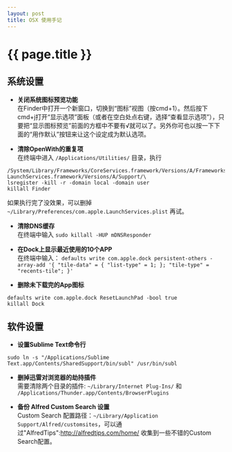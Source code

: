 ```yaml
---
layout: post
title: OSX 使用手记
---
```


# {{ page.title }}

## 系统设置

- **关闭系统图标预览功能**  
在Finder中打开一个新窗口，切换到“图标”视图（按cmd+1）。然后按下cmd+j打开“显示选项”面板（或者在空白处点右键，选择“查看显示选项”），只要把“显示图标预览”前面的方框中不要有√就可以了。另外你可也以按一下下面的“用作默认”按钮来让这个设定成为默认选项。

- **清除OpenWith的重复项**  
在终端中进入 `/Applications/Utilities/` 目录，执行
```
/System/Library/Frameworks/CoreServices.framework/Versions/A/Frameworks/\
LaunchServices.framework/Versions/A/Support/\
lsregister -kill -r -domain local -domain user
killall Finder
```
如果执行完了没效果，可以删掉 `~/Library/Preferences/com.apple.LaunchServices.plist` 再试。

- **清除DNS缓存**  
在终端中输入 `sudo killall -HUP mDNSResponder`

- **在Dock上显示最近使用的10个APP**  
在终端中输入：
`defaults write com.apple.dock persistent-others -array-add '{ "tile-data" = { "list-type" = 1; }; "tile-type" = "recents-tile"; }'`

- **删除未下载完的App图标**
```
defaults write com.apple.dock ResetLaunchPad -bool true
killall Dock
```

## 软件设置

- **设置Sublime Text命令行**  
```
sudo ln -s "/Applications/Sublime Text.app/Contents/SharedSupport/bin/subl" /usr/bin/subl
```

- **删掉迅雷对浏览器的劫持插件**  
需要清除两个目录的插件: `~/Library/Internet Plug-Ins/` 和 `/Applications/Thunder.app/Contents/BrowserPlugins`

- **备份 Alfred Custom Search 设置**  
Custom Search 配置路径：`~/Library/Application Support/Alfred/customsites`，可以通过"AlfredTips":http://alfredtips.com/home/ 收集到一些不错的Custom Search配置。


